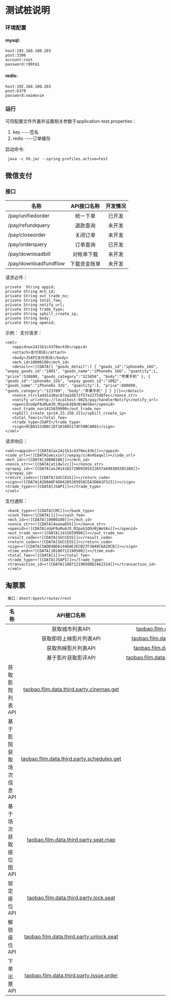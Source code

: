 # 测试桩说明
### 环境配置
  ####  mysql:
  
    host:192.168.100.203
    post:3306
    account:root
    password:r00tm1
   
   #### redis:
   
    host:192.168.100.203
    post:6379
    password:swimovie
   
   
 ### 运行
 
  可将配置文件外置并设置相关参数于application-test.properties：
  1. key ----签名 
  2. redis ----订单缓存 

启动命令:

     java -c XX.jar --spring.profiles.active=test 


## 微信支付

### 接口

   |名称|API接口名称|开发情况|
   |-------------|:-------------:|:-------------:|
   |/pay/unifiedorder|统一下单|已开发
   |/pay/refundquery| 退款查询|未开发
   |/pay/closeorder| 关闭订单|未开发
   |/pay/orderquery| 订单查询|已开发
   |/pay/downloadbill |对帐单下载|未开发
   |/pay/downloadfundflow|下载资金账单|未开发

请求必传：

    private  String appid;
    private String mch_id;
    private String out_trade_no;
    private String total_fee;
    private String notify_url;
    private String trade_type;
    private String spbill_create_ip;
    private String body;
    private String openid;


示例：
支付请求：

    <xml>
       <appid>wx2421b1c4370ec43b</appid>
       <attach>支付测试</attach>
       <body>JSAPI支付测试</body>
       <mch_id>10000100</mch_id>
       <detail><![CDATA[{ "goods_detail":[ { "goods_id":"iphone6s_16G", "wxpay_goods_id":"1001", "goods_name":"iPhone6s 16G", "quantity":1, "price":528800, "goods_category":"123456", "body":"苹果手机" }, { "goods_id":"iphone6s_32G", "wxpay_goods_id":"1002", "goods_name":"iPhone6s 32G", "quantity":1, "price":608800, "goods_category":"123789", "body":"苹果手机" } ] }]]></detail>
       <nonce_str>1add1a30ac87aa2db72f57a2375d8fec</nonce_str>
       <notify_url>http://localhost:9025/pay/handlerNotify</notify_url>
       <openid>oUpF8uMuAJO_M2pxb1Q9zNjWeS6o</openid>
       <out_trade_no>1415659990</out_trade_no>
       <spbill_create_ip>14.23.150.211</spbill_create_ip>
       <total_fee>1</total_fee>
       <trade_type>JSAPI</trade_type>
       <sign>0CB01533B8C1EF103065174F50BCA001</sign>
    </xml>

请求响应：

    <xml><appid><![CDATA[wx2421b1c4370ec43b]]></appid>
    <code_url><![CDATA[weixin?//wxpay/s/An4baqw]]></code_url>
    <mch_id><![CDATA[10000100]]></mch_id>
    <nonce_str><![CDATA[atidwlcc]]></nonce_str>
    <prepay_id><![CDATA[wx201410272009395522657a690389285100]]></prepay_id>
    <return_code><![CDATA[SUCCESS]]></return_code>
    <sign><![CDATA[A2D8A0F4D84205285058CEA3D0A1F523]]></sign>
    <trade_type><![CDATA[JSAPI]]></trade_type>
    </xml>
    
 支付通知：
 
     <bank_type><![CDATA[CMC]]></bank_type>
     <cash_fee><![CDATA[1]]></cash_fee>
     <mch_id><![CDATA[10000100]]></mch_id>
     <nonce_str><![CDATA[4ooea6h5]]></nonce_str>
     <openid><![CDATA[oUpF8uMuAJO_M2pxb1Q9zNjWeS6o]]></openid>
     <out_trade_no><![CDATA[1415659990]]></out_trade_no>
     <result_code><![CDATA[SUCCESS]]></result_code>
     <return_code><![CDATA[SUCCESS]]></return_code>
     <sign><![CDATA[5ADD48D6144DAE2ECB27F38A9C6A20CB]]></sign>
     <time_end><![CDATA[20180712190500]]></time_end>
     <total_fee><![CDATA[1]]></total_fee>
     <trade_type><![CDATA[JSAPI]]></trade_type>
     <transaction_id><![CDATA[18071219050082462314]]></transaction_id>
     </xml>
     
## 淘票票

     接口：$host:$post/router/rest
     
   |名称|API接口名称|开发情况|
   |-------------|:-------------:|:-------------:|
    |获取城市列表API|[taobao.film.data.third.party.regions.get](http://open.taobao.com/api.htm?docId=29594&docType=2)| 已开发
    |获取即将上映影片列表API|[taobao.film.data.third.party.soonshows.get](http://open.taobao.com/api.htm?docId=29600&docType=2)| 开发中
    |获取热映影片列表API|[taobao.film.data.third.party.hotshows.get](http://open.taobao.com/api.htm?docId=29607&docType=2)| 开发中
    |基于影片获取影评API|[taobao.film.data.third.party.showcomments.get](http://open.taobao.com/api.htm?docId=29903&docType=2)| 未开发
   |获取影院列表API|[taobao.film.data.third.party.cinemas.get](http://open.taobao.com/api.htm?docId=29595&docType=2)| 已开发
   |基于影院获取场次信息API|[taobao.film.data.third.party.schedules.get](http://open.taobao.com/api.htm?docId=29597&docType=2)| 未开发
   |基于场次获取座位图API|[taobao.film.data.third.party.seat.map](http://open.taobao.com/api.htm?docId=30087&docType=2)| 未开发
   |锁定座位API|[taobao.film.data.third.party.lock.seat](http://open.taobao.com/api.htm?docId=30171&docType=2)| 未开发
   |解锁座位API|[taobao.film.data.third.party.unlock.seat](http://open.taobao.com/api.htm?docId=30169&docType=2)| 未开发
   |下单出票API|[taobao.film.data.third.party.issue.order](http://open.taobao.com/api.htm?docId=30441&docType=2)| 未开发
     

